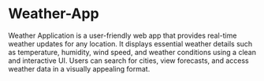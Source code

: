 # Weather-App
Weather Application is a user-friendly web app that provides real-time weather updates for any location. It displays essential weather details such as temperature, humidity, wind speed, and weather conditions using a clean and interactive UI. Users can search for cities, view forecasts, and access weather data in a visually appealing format.
